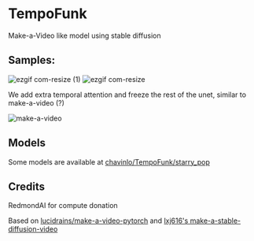 # TempoFunk

Make-a-Video like model using stable diffusion

## Samples:

![ezgif com-resize (1)](https://user-images.githubusercontent.com/85657083/222880769-f7860d4d-ded4-4629-a5a5-a5d455464891.gif)
![ezgif com-resize](https://user-images.githubusercontent.com/85657083/222880772-dab7b72a-565a-4a9d-8f04-6e0f3f246cfb.gif)

We add extra temporal attention and freeze the rest of the unet, similar to make-a-video (?)

![make-a-video](https://user-images.githubusercontent.com/85657083/222880782-e3931bf7-c011-4a41-8293-67420e897886.png)

## Models

Some models are available at [chavinlo/TempoFunk/starry_pop](https://huggingface.co/chavinlo/TempoFunk/tree/starry_pop)

## Credits

RedmondAI for compute donation

Based on [lucidrains/make-a-video-pytorch](https://github.com/lucidrains/make-a-video-pytorch) and [lxj616's make-a-stable-diffusion-video](https://github.com/lucidrains/make-a-video-pytorch/issues/10)
